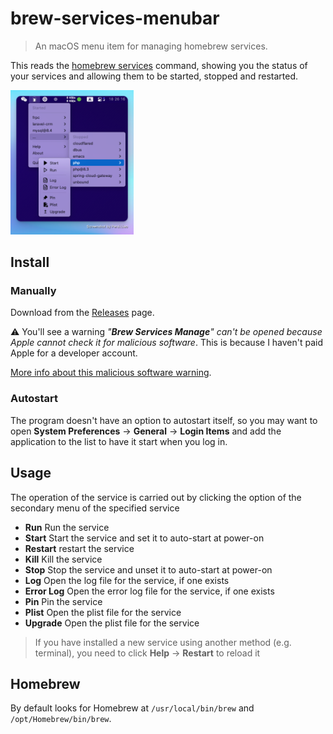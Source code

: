 # brew-services-menubar

> An macOS menu item for managing homebrew services.

This reads the [homebrew services](https://github.com/Homebrew/homebrew-services) command, showing you the status of your services and allowing them to be started, stopped and restarted.

<img src="docs/screenshot.png" alt="Screenshot" width="197">

## Install

### Manually

Download from the [Releases](https://github.com/persiliao/brew-services-manage/releases) page.

⚠️ You'll see a warning <cite>"**Brew Services Manage**" can't be opened because Apple cannot check it for malicious software</cite>. This is because I haven't paid Apple for a developer account.

[More info about this malicious software warning](https://support.apple.com/en-gb/guide/mac-help/mchleab3a043/mac).

### Autostart

The program doesn't have an option to autostart itself, so you may want to open **System Preferences** -> **General** -> **Login Items** and add the application to the list to have it start when you log in.

## Usage

The operation of the service is carried out by clicking the option of the secondary menu of the specified service

- **Run** Run the service
- **Start** Start the service and set it to auto-start at power-on
- **Restart** restart the service
- **Kill** Kill the service
- **Stop** Stop the service and unset it to auto-start at power-on
- **Log** Open the log file for the service, if one exists
- **Error Log** Open the error log file for the service, if one exists
- **Pin** Pin the service
- **Plist** Open the plist file for the service
- **Upgrade** Open the plist file for the service

> If you have installed a new service using another method (e.g. terminal), you need to click **Help** -> **Restart** to reload it

## Homebrew

By default looks for Homebrew at `/usr/local/bin/brew` and `/opt/Homebrew/bin/brew`.